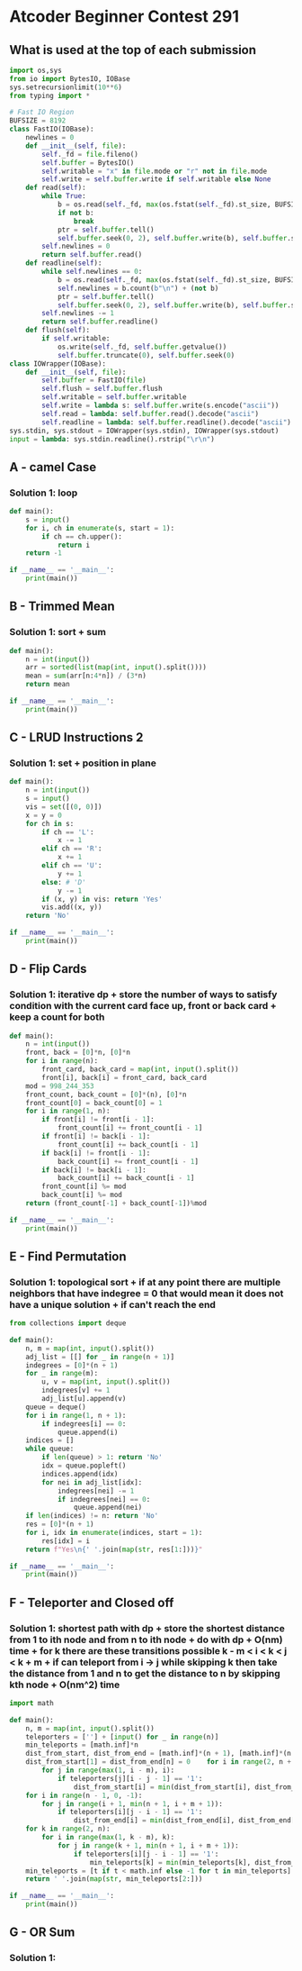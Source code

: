 # Atcoder Beginner Contest 291

## What is used at the top of each submission

```py
import os,sys
from io import BytesIO, IOBase
sys.setrecursionlimit(10**6)
from typing import *
 
# Fast IO Region
BUFSIZE = 8192
class FastIO(IOBase):
    newlines = 0
    def __init__(self, file):
        self._fd = file.fileno()
        self.buffer = BytesIO()
        self.writable = "x" in file.mode or "r" not in file.mode
        self.write = self.buffer.write if self.writable else None
    def read(self):
        while True:
            b = os.read(self._fd, max(os.fstat(self._fd).st_size, BUFSIZE))
            if not b:
                break
            ptr = self.buffer.tell()
            self.buffer.seek(0, 2), self.buffer.write(b), self.buffer.seek(ptr)
        self.newlines = 0
        return self.buffer.read()
    def readline(self):
        while self.newlines == 0:
            b = os.read(self._fd, max(os.fstat(self._fd).st_size, BUFSIZE))
            self.newlines = b.count(b"\n") + (not b)
            ptr = self.buffer.tell()
            self.buffer.seek(0, 2), self.buffer.write(b), self.buffer.seek(ptr)
        self.newlines -= 1
        return self.buffer.readline()
    def flush(self):
        if self.writable:
            os.write(self._fd, self.buffer.getvalue())
            self.buffer.truncate(0), self.buffer.seek(0)
class IOWrapper(IOBase):
    def __init__(self, file):
        self.buffer = FastIO(file)
        self.flush = self.buffer.flush
        self.writable = self.buffer.writable
        self.write = lambda s: self.buffer.write(s.encode("ascii"))
        self.read = lambda: self.buffer.read().decode("ascii")
        self.readline = lambda: self.buffer.readline().decode("ascii")
sys.stdin, sys.stdout = IOWrapper(sys.stdin), IOWrapper(sys.stdout)
input = lambda: sys.stdin.readline().rstrip("\r\n")
```

## A - camel Case 

### Solution 1:  loop

```py
def main():
    s = input()
    for i, ch in enumerate(s, start = 1):
        if ch == ch.upper():
            return i
    return -1
 
if __name__ == '__main__':
    print(main())
```

## B - Trimmed Mean 

### Solution 1:  sort + sum

```py
def main():
    n = int(input())
    arr = sorted(list(map(int, input().split())))
    mean = sum(arr[n:4*n]) / (3*n)
    return mean
 
if __name__ == '__main__':
    print(main())
```

## C - LRUD Instructions 2 

### Solution 1:  set + position in plane

```py
def main():
    n = int(input())
    s = input()
    vis = set([(0, 0)])
    x = y = 0
    for ch in s:
        if ch == 'L':
            x -= 1
        elif ch == 'R':
            x += 1
        elif ch == 'U':
            y += 1
        else: # 'D'
            y -= 1
        if (x, y) in vis: return 'Yes'
        vis.add((x, y))
    return 'No'
 
if __name__ == '__main__':
    print(main())
```

## D - Flip Cards 

### Solution 1:  iterative dp + store the number of ways to satisfy condition with the current card face up, front or back card + keep a count for both

```py
def main():
    n = int(input())
    front, back = [0]*n, [0]*n
    for i in range(n):
        front_card, back_card = map(int, input().split())
        front[i], back[i] = front_card, back_card
    mod = 998_244_353
    front_count, back_count = [0]*(n), [0]*n
    front_count[0] = back_count[0] = 1
    for i in range(1, n):
        if front[i] != front[i - 1]:
            front_count[i] += front_count[i - 1]
        if front[i] != back[i - 1]:
            front_count[i] += back_count[i - 1]
        if back[i] != front[i - 1]:
            back_count[i] += front_count[i - 1]
        if back[i] != back[i - 1]:
            back_count[i] += back_count[i - 1]
        front_count[i] %= mod
        back_count[i] %= mod
    return (front_count[-1] + back_count[-1])%mod
 
if __name__ == '__main__':
    print(main())
```

## E - Find Permutation 

### Solution 1:  topological sort + if at any point there are multiple neighbors that have indegree = 0 that would mean it does not have a unique solution + if can't reach the end

```py
from collections import deque
 
def main():
    n, m = map(int, input().split())
    adj_list = [[] for _ in range(n + 1)]
    indegrees = [0]*(n + 1)
    for _ in range(m):
        u, v = map(int, input().split())
        indegrees[v] += 1
        adj_list[u].append(v)
    queue = deque()
    for i in range(1, n + 1):
        if indegrees[i] == 0:
            queue.append(i)
    indices = []
    while queue:
        if len(queue) > 1: return 'No'
        idx = queue.popleft()
        indices.append(idx)
        for nei in adj_list[idx]:
            indegrees[nei] -= 1
            if indegrees[nei] == 0:
                queue.append(nei)
    if len(indices) != n: return 'No'
    res = [0]*(n + 1)
    for i, idx in enumerate(indices, start = 1):
        res[idx] = i
    return f"Yes\n{' '.join(map(str, res[1:]))}"
 
if __name__ == '__main__':
    print(main())
```

## F - Teleporter and Closed off 

### Solution 1:  shortest path with dp + store the shortest distance from 1 to ith node and from n to ith node + do with dp + O(nm) time + for k there are these transitions possible k - m < i < k < j < k + m + if can teleport from i -> j while skipping k then take the distance from 1 and n to get the distance to n by skipping kth node + O(nm^2) time

```py
import math
 
def main():
    n, m = map(int, input().split())
    teleporters = [''] + [input() for _ in range(n)]
    min_teleports = [math.inf]*n
    dist_from_start, dist_from_end = [math.inf]*(n + 1), [math.inf]*(n + 1)
    dist_from_start[1] = dist_from_end[n] = 0    for i in range(2, n + 1):
        for j in range(max(1, i - m), i):
            if teleporters[j][i - j - 1] == '1':
                dist_from_start[i] = min(dist_from_start[i], dist_from_start[j] + 1)
    for i in range(n - 1, 0, -1):
        for j in range(i + 1, min(n + 1, i + m + 1)):
            if teleporters[i][j - i - 1] == '1':
                dist_from_end[i] = min(dist_from_end[i], dist_from_end[j] + 1)
    for k in range(2, n):
        for i in range(max(1, k - m), k):
            for j in range(k + 1, min(n + 1, i + m + 1)):
                if teleporters[i][j - i - 1] == '1':
                    min_teleports[k] = min(min_teleports[k], dist_from_start[i] + dist_from_end[j] + 1)
    min_teleports = [t if t < math.inf else -1 for t in min_teleports]
    return ' '.join(map(str, min_teleports[2:]))
 
if __name__ == '__main__':
    print(main())
```

## G - OR Sum 

### Solution 1:

```py

```

